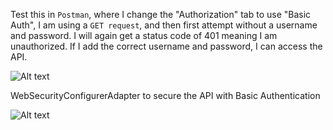 Test this in ```Postman```, where I change the "Authorization" tab to use "Basic Auth", I am using a ```GET request```, 
and then first attempt without a username and password. I will again get a status code of 401 meaning I am unauthorized. 
If I add the correct username and password, I can access the API.

![Alt text](resources/WebSecurityConfigurerAdapter.png?raw=true "Find All Dog Breeds")
 
 WebSecurityConfigurerAdapter to secure the API with Basic Authentication
 
![Alt text](resources/postman-unauthorized.png?raw=true "Postman")
 
